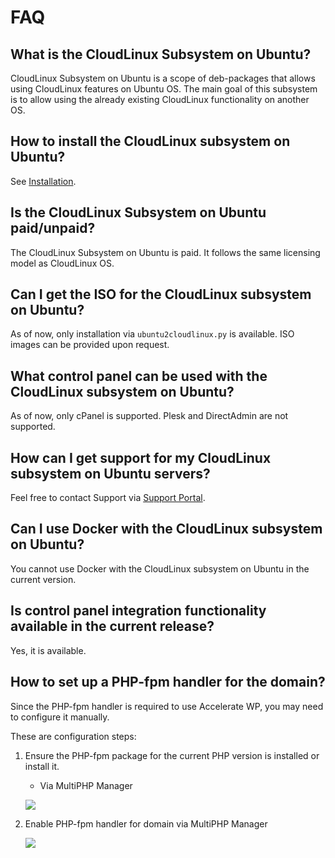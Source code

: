 # FAQ

## What is the CloudLinux Subsystem on Ubuntu?

CloudLinux Subsystem on Ubuntu is a scope of deb-packages that allows using CloudLinux features on Ubuntu OS.
The main goal of this subsystem is to allow using the already existing CloudLinux functionality on another OS.

## How to install the CloudLinux subsystem on Ubuntu?

See [Installation](/sub-system-ubuntu/installation/).

## Is the CloudLinux Subsystem on Ubuntu paid/unpaid?

The CloudLinux Subsystem on Ubuntu is paid.
It follows the same licensing model as CloudLinux OS.

## Can I get the ISO for the CloudLinux subsystem on Ubuntu?

As of now, only installation via `ubuntu2cloudlinux.py` is available.
ISO images can be provided upon request.

## What control panel can be used with the CloudLinux subsystem on Ubuntu?

As of now, only cPanel is supported. Plesk and DirectAdmin are not supported.

## How can I get support for my CloudLinux subsystem on Ubuntu servers?

Feel free to contact Support via [Support Portal](https://www.cloudlinux.com/support-portal/).

## Can I use Docker with the CloudLinux subsystem on Ubuntu?

You cannot use Docker with the CloudLinux subsystem on Ubuntu in the current version.

## Is control panel integration functionality available in the current release?

Yes, it is available.

## How to set up a PHP-fpm handler for the domain?

Since the PHP-fpm handler is required to use Accelerate WP, you may need to configure it manually.

These are configuration steps:

1. Ensure the PHP-fpm package for the current PHP version is installed or install it.

    * Via MultiPHP Manager

   ![](/images/ubuntu/faq/viaMultiPHP.webp)

2. Enable PHP-fpm handler for domain via MultiPHP Manager

   ![](/images/ubuntu/faq/enablephp-fpm.webp)
